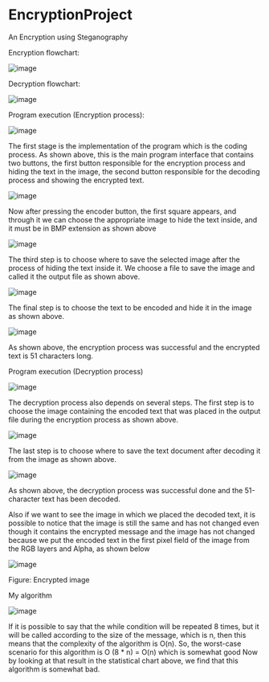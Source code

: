 # EncryptionProject
An Encryption using Steganography

Encryption flowchart:

![image](https://user-images.githubusercontent.com/35701617/153746446-79c1a106-2cc3-4174-841b-546641e5e02d.png)

Decryption flowchart:

![image](https://user-images.githubusercontent.com/35701617/153746452-0b222842-6c79-42d9-8101-fe5ee6fcf59e.png)

Program execution (Encryption process):

  ![image](https://user-images.githubusercontent.com/35701617/153746464-9ed16c21-50e2-4df2-b6df-7d735a307b3a.png)

  The first stage is the implementation of the program which is the coding process. As shown above, this is the main program interface that contains two buttons, the first button       responsible for the encryption process and hiding the text in the image, the second button responsible for the decoding process and showing the encrypted text. 

  ![image](https://user-images.githubusercontent.com/35701617/153746468-0e31c152-7875-4697-a5d4-d1a12b84171e.png)

  Now after pressing the encoder button, the first square appears, and through it we can choose the appropriate image to hide the text inside, and it must be in BMP extension as       shown above

  ![image](https://user-images.githubusercontent.com/35701617/153746471-f8a8798f-6a1a-4961-94d4-ee19c224a6ae.png)

  The third step is to choose where to save the selected image after the process of hiding the text inside it. We choose a file to save the image and called it the output file as       shown above.

  ![image](https://user-images.githubusercontent.com/35701617/153746495-8eea52b6-418d-4a79-8026-0d82ada03f6f.png)

  The final step is to choose the text to be encoded and hide it in the image as shown above.

  ![image](https://user-images.githubusercontent.com/35701617/153746502-bd4a90b1-79aa-434d-b929-4361cfc0642e.png)

  As shown above, the encryption process was successful and the encrypted text is 51 characters long.

Program execution (Decryption process)

  ![image](https://user-images.githubusercontent.com/35701617/153746523-b31f09f6-c2d8-4673-adc8-b9b3dc173c40.png)

  The decryption process also depends on several steps. The first step is to choose the image containing the encoded text that was placed in the output file during the encryption       process as shown above.

  ![image](https://user-images.githubusercontent.com/35701617/153746565-ed439a34-62cb-4e9f-9295-a2cddc166220.png)

  The last step is to choose where to save the text document after decoding it from the image as shown above.

  ![image](https://user-images.githubusercontent.com/35701617/153746574-27375fcb-2250-49aa-9370-ec5de5353821.png)

  As shown above, the decryption process was successful done and the 51-character text has been decoded.

  Also if we want to see the image in which we placed the decoded text, it is possible to notice that the image is still the same and has not changed even though it contains the       encrypted message and the image has not changed because we put the encoded text in the first pixel field of the image from the RGB layers and Alpha, as shown below

  ![image](https://user-images.githubusercontent.com/35701617/153746592-41f1d078-cc3c-4e0c-8599-12b1632dbce7.png)

  Figure: Encrypted image

  My algorithm 
  
  ![image](https://user-images.githubusercontent.com/35701617/153746623-a5650aa7-3655-43db-a99f-a8e90ee11075.png)

  If it is possible to say that the while condition will be repeated 8 times, but it will be called according to the size of the message, which is n, then this means that the           complexity of the algorithm is O(n). So, the worst-case scenario for this algorithm is O (8 * n) = O(n) which is somewhat good
  Now by looking at that result in the statistical chart above, we find that this algorithm is somewhat bad.


